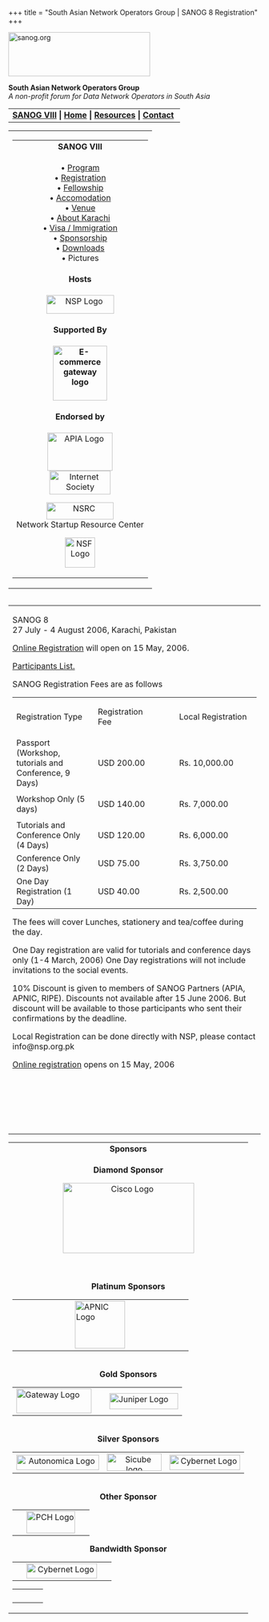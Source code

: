 +++
title = "South Asian Network Operators Group | SANOG 8 Registration"
+++

[<img src="../images/logo.jpg" width="283" height="88" alt="sanog.org" />](../index.html)

**South Asian Network Operators Group**  
*A non-profit forum for Data Network Operators in South Asia*

<table width="760" data-border="0" data-cellspacing="0" data-cellpadding="0">
<tbody>
<tr class="odd">
<td><strong><a href="index.html">SANOG VIII</a></strong> <strong>| <a href="../index.html">Home</a> | <a href="../resources/index.html">Resources</a> | <a href="../contact.htm">Contact</a> </strong></td>
</tr>
</tbody>
</table>

<table width="99%" data-border="0" data-cellspacing="0" data-cellpadding="8">
<colgroup>
<col style="width: 100%" />
</colgroup>
<tbody>
<tr class="odd">
<td><table width="100%" data-border="0" data-cellspacing="2" data-cellpadding="0">
<colgroup>
<col style="width: 100%" />
</colgroup>
<tbody>
<tr class="odd">
<td style="text-align: center;"><strong>SANOG VIII</strong></td>
</tr>
<tr class="even">
<td style="text-align: center;"><p>• <a href="program.htm">Program</a><br />
• <a href="registration.htm">Registration</a><br />
• <a href="fellowship.htm">Fellowship</a><br />
• <a href="accomodation.htm">Accomodation</a><br />
• <a href="venue.htm">Venue</a><br />
• <a href="country.htm">About Karachi</a><br />
• <a href="visa.htm">Visa / Immigration<br />
</a>• <a href="sponsorship.htm">Sponsorship</a><br />
• <a href="downloads.htm">Downloads</a><br />
• Pictures</p></td>
</tr>
<tr class="odd">
<td style="text-align: center;"><strong>Hosts</strong></td>
</tr>
<tr class="even">
<td style="text-align: center;"><div data-align="center">
<p><a href="http://www.nsp.org.pk/"><img src="images/nsp-logo.jpg" width="135" height="37" alt="NSP Logo" /></a></p>
</div></td>
</tr>
<tr class="odd">
<td style="text-align: center;"><strong>Supported By</strong></td>
</tr>
<tr class="even">
<td style="text-align: center;"><p><strong><a href="http://www.ecgateway.net/"><img src="images/e-commgateway.jpg" width="108" height="109" alt="E-commerce gateway logo" /></a></strong><br />
</p></td>
</tr>
<tr class="odd">
<td style="text-align: center;"><strong>Endorsed by</strong></td>
</tr>
<tr class="even">
<td style="text-align: center;"><p><a href="http://www.apia.org/"><img src="../sanog4/images/apialogo.gif" width="130" height="76" alt="APIA Logo" /></a><br />
<a href="http://www.isoc.org/"><img src="../sanog4/images/isoc.gif" width="122" height="47" alt="Internet Society" /></a></p>
<p><a href="http://www.nsrc.org/"><img src="../sanog4/images/nsrc-logo.gif" width="134" height="34" alt="NSRC" /></a><br />
Network Startup Resource Center</p>
<p><a href="http://www.nsf.gov"><img src="../sanog4/images/nsf.gif" width="60" height="60" alt="NSF Logo" /></a></p></td>
</tr>
</tbody>
</table></td>
</tr>
</tbody>
</table>

<img src="../images/1pxt.gif" width="1" height="1" />

<table width="100%" data-border="0" data-cellspacing="0" data-cellpadding="10">
<colgroup>
<col style="width: 100%" />
</colgroup>
<tbody>
<tr class="odd">
<td><p>SANOG 8<br />
27 July - 4 August 2006, Karachi, Pakistan</p>
<p><a href="http://registration.sanog.org/cgi-bin/registration.pl?event_id=5">Online Registration</a> will open on 15 May, 2006.</p>
<p><a href="http://registration.sanog.org/cgi-bin/reglist.pl?event_id=5">Participants List.</a></p>
<p>SANOG Registration Fees are as follows</p>
<table data-cellpadding="2" data-cellspacing="2" data-border="1" width="570">
<colgroup>
<col style="width: 33%" />
<col style="width: 33%" />
<col style="width: 33%" />
</colgroup>
<tbody>
<tr class="odd">
<td>Registration Type<br />
</td>
<td><p>Registration<br />
Fee</p></td>
<td>Local Registration</td>
</tr>
<tr class="even">
<td>Passport (Workshop, tutorials and Conference, 9 Days)<br />
</td>
<td>USD 200.00<br />
</td>
<td>Rs. 10,000.00</td>
</tr>
<tr class="odd">
<td>Workshop Only (5 days)<br />
</td>
<td>USD 140.00<br />
</td>
<td><p>Rs. 7,000.00<br />
</p></td>
</tr>
<tr class="even">
<td>Tutorials and Conference Only (4 Days)<br />
</td>
<td>USD 120.00<br />
</td>
<td>Rs. 6,000.00</td>
</tr>
<tr class="odd">
<td>Conference Only (2 Days)<br />
</td>
<td>USD 75.00<br />
</td>
<td>Rs. 3,750.00</td>
</tr>
<tr class="even">
<td>One Day Registration (1 Day)</td>
<td>USD 40.00</td>
<td>Rs. 2,500.00</td>
</tr>
</tbody>
</table>
<p>The fees will cover Lunches, stationery and tea/coffee during the day.</p>
<p>One Day registration are valid for tutorials and conference days only (1-4 March, 2006) One Day registrations will not include invitations to the social events.</p>
<p>10% Discount is given to members of SANOG Partners (APIA, APNIC, RIPE). Discounts not available after 15 June 2006. But discount will be available to those participants who sent their confirmations by the deadline.</p>
<p>Local Registration can be done directly with NSP, please contact info@nsp.org.pk</p>
<p><a href="http://registration.sanog.org/cgi-bin/registration.pl?event_id=5">Online registration</a> opens on 15 May, 2006</p>
<p> </p>
<p> </p>
<p> </p></td>
</tr>
</tbody>
</table>

<table width="100%" data-border="0" data-cellspacing="0">
<colgroup>
<col style="width: 100%" />
</colgroup>
<tbody>
<tr class="odd">
<td style="text-align: center;"><strong>Sponsors</strong></td>
</tr>
<tr class="even">
<td style="text-align: center;"><div data-align="center">
<p><strong>Diamond Sponsor</strong></p>
<p><a href="http://www.cisco.com"><img src="../sanog5/images/ciscologo.jpg" width="262" height="140" alt="Cisco Logo" /></a></p>
<p><br />
<strong><br />
Platinum Sponsors</strong></p>
<table width="480" data-border="0" data-cellspacing="1" data-cellpadding="0">
<colgroup>
<col style="width: 33%" />
<col style="width: 33%" />
<col style="width: 33%" />
</colgroup>
<tbody>
<tr class="odd">
<td><div data-align="center">

</div></td>
<td><a href="http://www.apnic.net/"><img src="../sanog4/images/apniclogo.jpg" width="100" height="95" alt="APNIC Logo" /></a></td>
<td><div data-align="center">

</div></td>
</tr>
</tbody>
</table>
<p><br />
<strong>Gold Sponsors</strong></p>
<table width="569" data-border="0" data-cellspacing="1" data-cellpadding="0">
<tbody>
<tr class="odd">
<td><a href="http://www.gway.com.pk/"><img src="images/gateway-logo.jpg" width="150" height="49" alt="Gateway Logo" /></a></td>
<td> </td>
<td><a href="http://www.juniper.net"><img src="../sanog7/images/juniper.GIF" width="137" height="32" alt="Juniper Logo" /></a></td>
</tr>
</tbody>
</table>
<p><br />
<strong>Silver Sponsors</strong></p>
<table>
<colgroup>
<col style="width: 33%" />
<col style="width: 33%" />
<col style="width: 33%" />
</colgroup>
<tbody>
<tr class="odd">
<td style="text-align: center;"><a href="http://www.autonomica.se"><img src="images/Autonomicalogo.jpg" width="165" height="30" alt="Autonomica Logo" /></a></td>
<td style="text-align: center;"><div data-align="center">
<a href="http://www.s-iii.com/"><img src="images/si3-logo.jpg" width="109" height="35" alt="Sicube logo" /></a>
</div></td>
<td style="text-align: center;"><a href="http://www.cyber.net.pk/"><img src="images/cybernet-logo.gif" width="141" height="30" alt="Cybernet Logo" /></a></td>
</tr>
</tbody>
</table>
<p><strong><br />
Other Sponsor</strong></p>
<table>
<tbody>
<tr class="odd">
<td style="text-align: center;"> </td>
<td style="text-align: center;"><a href="http://www.pch.net/"><img src="../sanog6/images/pchlogo.jpg" width="97" height="44" alt="PCH Logo" /></a></td>
<td style="text-align: center;"> </td>
</tr>
</tbody>
</table>
<p><strong>Bandwidth Sponsor</strong></p>
<table>
<tbody>
<tr class="odd">
<td style="text-align: center;"> </td>
<td style="text-align: center;"><a href="http://www.cyber.net.pk/"><img src="images/cybernet-logo.gif" width="141" height="30" alt="Cybernet Logo" /></a></td>
<td style="text-align: center;"> </td>
</tr>
</tbody>
</table>
<table>
<tbody>
<tr class="odd">
<td style="text-align: center;"> </td>
<td style="text-align: center;"> </td>
<td style="text-align: center;"> </td>
</tr>
</tbody>
</table>
</div></td>
</tr>
</tbody>
</table>
